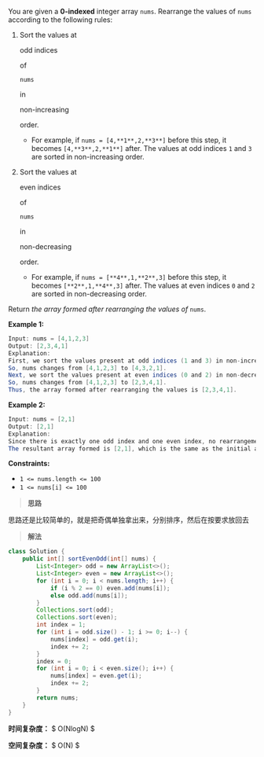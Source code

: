 You are given a **0-indexed** integer array `nums`. Rearrange the values of `nums` according to the following rules:

1. Sort the values at

    

   odd indices

    

   of

    

   ```
   nums
   ```

    

   in

    

   non-increasing

    

   order.

   - For example, if `nums = [4,**1**,2,**3**]` before this step, it becomes `[4,**3**,2,**1**]` after. The values at odd indices `1` and `3` are sorted in non-increasing order.

2. Sort the values at

    

   even indices

    

   of

    

   ```
   nums
   ```

    

   in

    

   non-decreasing

    

   order.

   - For example, if `nums = [**4**,1,**2**,3]` before this step, it becomes `[**2**,1,**4**,3]` after. The values at even indices `0` and `2` are sorted in non-decreasing order.

Return *the array formed after rearranging the values of* `nums`.

 

**Example 1:**

```java
Input: nums = [4,1,2,3]
Output: [2,3,4,1]
Explanation: 
First, we sort the values present at odd indices (1 and 3) in non-increasing order.
So, nums changes from [4,1,2,3] to [4,3,2,1].
Next, we sort the values present at even indices (0 and 2) in non-decreasing order.
So, nums changes from [4,1,2,3] to [2,3,4,1].
Thus, the array formed after rearranging the values is [2,3,4,1].
```

**Example 2:**

```java
Input: nums = [2,1]
Output: [2,1]
Explanation: 
Since there is exactly one odd index and one even index, no rearrangement of values takes place.
The resultant array formed is [2,1], which is the same as the initial array. 
```

 

**Constraints:**

- `1 <= nums.length <= 100`
- `1 <= nums[i] <= 100`



> **思路**

思路还是比较简单的，就是把奇偶单独拿出来，分别排序，然后在按要求放回去



> **解法**

```java
class Solution {
    public int[] sortEvenOdd(int[] nums) {
        List<Integer> odd = new ArrayList<>();
        List<Integer> even = new ArrayList<>();
        for (int i = 0; i < nums.length; i++) {
            if (i % 2 == 0) even.add(nums[i]);
            else odd.add(nums[i]);
        }
        Collections.sort(odd);
        Collections.sort(even);
        int index = 1;
        for (int i = odd.size() - 1; i >= 0; i--) {
            nums[index] = odd.get(i);
            index += 2;
        }
        index = 0;
        for (int i = 0; i < even.size(); i++) {
            nums[index] = even.get(i);
            index += 2;
        }
        return nums;
    }
}
```

**时间复杂度：** $ O(NlogN) $

**空间复杂度：** $ O(N) $